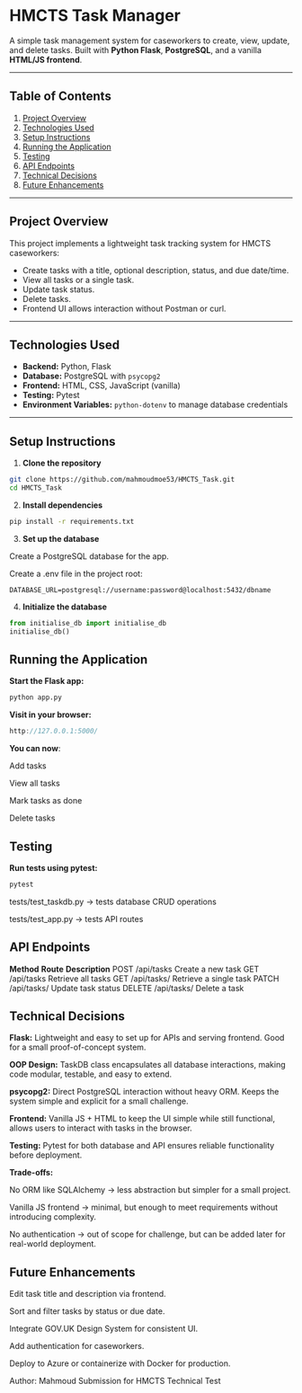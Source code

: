 # HMCTS Task Manager

A simple task management system for caseworkers to create, view, update, and delete tasks. Built with **Python Flask**, **PostgreSQL**, and a vanilla **HTML/JS frontend**.  

---

## **Table of Contents**
1. [Project Overview](#project-overview)
2. [Technologies Used](#technologies-used)
3. [Setup Instructions](#setup-instructions)
4. [Running the Application](#running-the-application)
5. [Testing](#testing)
6. [API Endpoints](#api-endpoints)
7. [Technical Decisions](#technical-decisions)
8. [Future Enhancements](#future-enhancements)

---

## **Project Overview**
This project implements a lightweight task tracking system for HMCTS caseworkers:

- Create tasks with a title, optional description, status, and due date/time.
- View all tasks or a single task.
- Update task status.
- Delete tasks.
- Frontend UI allows interaction without Postman or curl.

---

## **Technologies Used**
- **Backend:** Python, Flask
- **Database:** PostgreSQL with `psycopg2`
- **Frontend:** HTML, CSS, JavaScript (vanilla)
- **Testing:** Pytest
- **Environment Variables:** `python-dotenv` to manage database credentials

---

## **Setup Instructions**

1. **Clone the repository**
```bash
git clone https://github.com/mahmoudmoe53/HMCTS_Task.git
cd HMCTS_Task
```

2. **Install dependencies**
```bash
pip install -r requirements.txt
```


3. **Set up the database**

Create a PostgreSQL database for the app.

Create a .env file in the project root:
```dotenv
DATABASE_URL=postgresql://username:password@localhost:5432/dbname
```

4. **Initialize the database**
```python
from initialise_db import initialise_db
initialise_db()
```


## **Running the Application**

**Start the Flask app:**
```bash
python app.py
```

**Visit in your browser:**

```cpp
http://127.0.0.1:5000/
```
**You can now**:

Add tasks

View all tasks

Mark tasks as done

Delete tasks

## **Testing**

**Run tests using pytest:**
```bash
pytest
```

tests/test_taskdb.py → tests database CRUD operations

tests/test_app.py → tests API routes

## **API Endpoints**
**Method**	**Route**	**Description**
POST	/api/tasks	Create a new task
GET	/api/tasks	Retrieve all tasks
GET	/api/tasks/<id>	Retrieve a single task
PATCH	/api/tasks/<id>	Update task status
DELETE	/api/tasks/<id>	Delete a task

## **Technical Decisions**

**Flask:** Lightweight and easy to set up for APIs and serving frontend. Good for a small proof-of-concept system.

**OOP Design:** TaskDB class encapsulates all database interactions, making code modular, testable, and easy to extend.

**psycopg2:** Direct PostgreSQL interaction without heavy ORM. Keeps the system simple and explicit for a small challenge.

**Frontend:** Vanilla JS + HTML to keep the UI simple while still functional, allows users to interact with tasks in the browser.

**Testing:** Pytest for both database and API ensures reliable functionality before deployment.

**Trade-offs:**

No ORM like SQLAlchemy → less abstraction but simpler for a small project.

Vanilla JS frontend → minimal, but enough to meet requirements without introducing complexity.

No authentication → out of scope for challenge, but can be added later for real-world deployment.

## **Future Enhancements**

Edit task title and description via frontend.

Sort and filter tasks by status or due date.

Integrate GOV.UK Design System for consistent UI.

Add authentication for caseworkers.

Deploy to Azure or containerize with Docker for production.

Author: Mahmoud
Submission for HMCTS Technical Test

